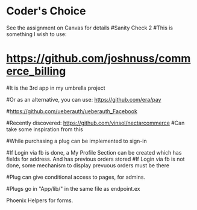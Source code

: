 # Coder's Choice

See the assignment on Canvas for details
#Sanity Check 2
#This is something I wish to use:
# https://github.com/joshnuss/commerce_billing
#It is the 3rd app in my umbrella project

#Or as an alternative, you can use: https://github.com/era/pay

#https://github.com/ueberauth/ueberauth_Facebook


#Recently discovered: https://github.com/vinsol/nectarcommerce
#Can take some inspiration from this

#While purchasing a plug can be implemented to sign-in

#If Login via fb is done, a My Profile Section can be created which has fields for address. And has previous orders stored
#If Login via fb is not done, some mechanism to display prevuous orders must be there

#Plug can give conditional access to pages, for admins.

#Plugs go in "App/lib/" in the same file as endpoint.ex

Phoenix Helpers for forms.
